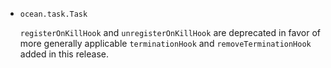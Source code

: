* `ocean.task.Task`

  `registerOnKillHook` and `unregisterOnKillHook` are deprecated in favor of
  more generally applicable `terminationHook` and `removeTerminationHook` added
  in this release.
